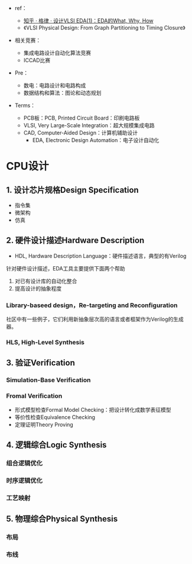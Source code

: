 + ref：
	+ [知乎 · 格律 · 设计VLSI EDA(1)：EDA的What, Why, How](https://zhuanlan.zhihu.com/p/380962676)
	+ 《VLSI Physical Design: From Graph Partitioning to Timing Closure》

+ 相关竞赛：
	+ 集成电路设计自动化算法竞赛
	+ ICCAD比赛

+ Pre：
	+ 数电：电路设计和电路构成
	+ 数据结构和算法：图论和动态规划

+ Terms：
	+ PCB板：PCB, Printed Circuit Board：印刷电路板
	+ VLSI, Very Large-Scale Integration：超大规模集成电路
	+ CAD, Computer-Aided Design：计算机辅助设计
		+ EDA, Electronic Design Automation：电子设计自动化

# CPU设计

## 1. 设计芯片规格Design Specification

+ 指令集
+ 微架构
+ 仿真

## 2. 硬件设计描述Hardware Description

+ HDL, Hardware Description Language：硬件描述语言，典型的有Verilog

针对硬件设计描述，EDA工具主要提供下面两个帮助
1. 对已有设计库的自动化整合
2. 提高设计的抽象程度

### Library-baseed design，Re-targeting and Reconfiguration

社区中有一些例子，它们利用新抽象层次高的语言或者框架作为Verilog的生成器。

### HLS, High-Level Synthesis

## 3. 验证Verification

### Simulation-Base Verification 

### Fromal Verification

+ 形式模型检查Formal Model Checking：把设计转化成数学表征模型
+ 等价性检查Equivalence Checking
+ 定理证明Theory Proving

## 4. 逻辑综合Logic Synthesis

### 组合逻辑优化

### 时序逻辑优化

### 工艺映射

## 5. 物理综合Physical Synthesis

### 布局

### 布线

